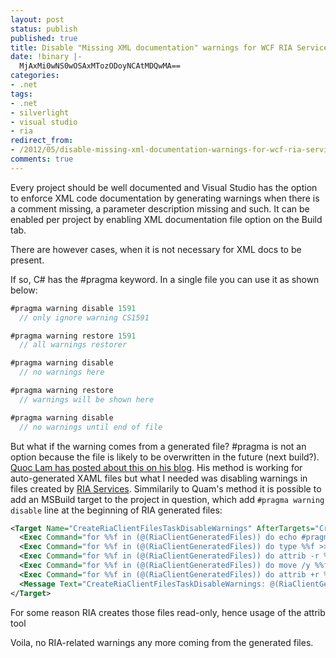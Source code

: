```yaml
---
layout: post
status: publish
published: true
title: Disable "Missing XML documentation" warnings for WCF RIA Services
date: !binary |-
  MjAxMi0wNS0wOSAxMTozODoyNCAtMDQwMA==
categories:
- .net
tags:
- .net
- silverlight
- visual studio
- ria
redirect_from:
- /2012/05/disable-missing-xml-documentation-warnings-for-wcf-ria-services/
comments: true
---
```


Every project should be well documented and Visual Studio has the option to enforce XML code documentation by generating
warnings when there is a comment missing, a parameter description missing and such. It can be enabled per project by
enabling XML documentation file option on the Build tab.

There are however cases, when it is not necessary for XML docs to be present.

<!--more-->

If so, C# has the #pragma keyword. In a single file you can use it as shown below:

``` c#
#pragma warning disable 1591
  // only ignore warning CS1591

#pragma warning restore 1591
  // all warnings restorer

#pragma warning disable
  // no warnings here

#pragma warning restore
  // warnings will be shown here

#pragma warning disable
  // no warnings until end of file
```

But what if the warning comes from a generated file? #pragma is not an option because the file is likely to be
overwritten in the future (next build?). [Quoc Lam has posted about this on his blog][disable_xml]. His method is working
for auto-generated XAML files but what I needed was disabling warnings in files created by [RIA Services][ria].
Simmilarily to Quam's method it is possible to add an MSBuild target to the project in question, which add
`#pragma warning disable` line at the beginning of RIA generated files:

``` xml
<Target Name="CreateRiaClientFilesTaskDisableWarnings" AfterTargets="CreateRiaClientFiles">
  <Exec Command="for %%f in (@(RiaClientGeneratedFiles)) do echo #pragma warning disable > %%f.temp" />
  <Exec Command="for %%f in (@(RiaClientGeneratedFiles)) do type %%f >> %%f.temp" />
  <Exec Command="for %%f in (@(RiaClientGeneratedFiles)) do attrib -r %%f" />
  <Exec Command="for %%f in (@(RiaClientGeneratedFiles)) do move /y %%f.temp %%f" />
  <Exec Command="for %%f in (@(RiaClientGeneratedFiles)) do attrib +r %%f" />
  <Message Text="CreateRiaClientFilesTaskDisableWarnings: @(RiaClientGeneratedFiles)" />
</Target>
```

For some reason RIA creates those files read-only, hence usage of the attrib tool

Voila, no RIA-related warnings any more coming from the generated files.

[disable_xml]: http://lvquoc.blogspot.com/2010/11/disable-xml-comment-warning-in-workflow.html
[ria]: http://www.silverlight.net/learn/advanced-techniques/wcf-ria-services/get-started-with-wcf-ria-services